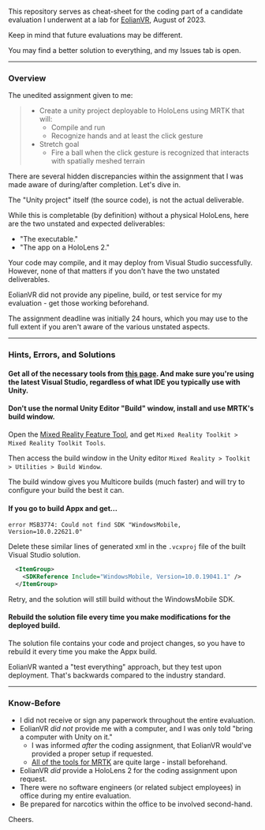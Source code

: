 This repository serves as cheat-sheet for the coding part of a candidate evaluation I underwent at a lab for [EolianVR](https://eolianvr.com/), August of 2023.

Keep in mind that future evaluations may be different.

You may find a better solution to everything, and my Issues tab is open.

---

### Overview

The unedited assignment given to me:

> - Create a unity project deployable to HoloLens using MRTK that will:
>   - Compile and run
>   - Recognize hands and at least the click gesture
> - Stretch goal
>   - Fire a ball when the click gesture is recognized that interacts with spatially meshed terrain

There are several hidden discrepancies within the assignment that I was made aware of during/after completion. Let's dive in.

The "Unity project" itself (the source code), is not the actual deliverable.

While this is completable (by definition) without a physical HoloLens, here are the two unstated and expected deliverables:
- "The executable."
- "The app on a HoloLens 2."

Your code may compile, and it may deploy from Visual Studio successfully. However, none of that matters if you don't have the two unstated deliverables.

EolianVR did not provide any pipeline, build, or test service for my evaluation - get those working beforehand.

The assignment deadline was initially 24 hours, which you may use to the full extent if you aren't aware of the various unstated aspects.

---

### Hints, Errors, and Solutions

#### Get all of the necessary tools from [this page](https://learn.microsoft.com/en-us/windows/mixed-reality/develop/install-the-tools?tabs=unity). And make sure you're using the latest Visual Studio, regardless of what IDE you typically use with Unity.

#### Don't use the normal Unity Editor "Build" window, install and use MRTK's build window.

Open the [Mixed Reality Feature Tool](https://learn.microsoft.com/en-us/windows/mixed-reality/develop/unity/welcome-to-mr-feature-tool), and get `Mixed Reality Toolkit > Mixed Reality Toolkit Tools`.

Then access the build window in the Unity editor  `Mixed Reality > Toolkit > Utilities > Build Window`.

The build window gives you Multicore builds (much faster) and will try to configure your build the best it can.

#### If you go to build Appx and get...

`error MSB3774: Could not find SDK "WindowsMobile, Version=10.0.22621.0"`

Delete these similar lines of generated xml in the `.vcxproj` file of the built Visual Studio solution.
```xml
  <ItemGroup>
    <SDKReference Include="WindowsMobile, Version=10.0.19041.1" />
  </ItemGroup>
```
Retry, and the solution will still build without the WindowsMobile SDK.

#### Rebuild the solution file every time you make modifications for the deployed build.

The solution file contains your code and project changes, so you have to rebuild it every time you make the Appx build.

EolianVR wanted a "test everything" approach, but they test upon deployment. That's backwards compared to the industry standard.

---

### Know-Before

- I did not receive or sign any paperwork throughout the entire evaluation.
- EolianVR *did not* provide me with a computer, and I was only told "bring a computer with Unity on it."
  - I was informed *after* the coding assignment, that EolianVR would've provided a proper setup if requested.
  - [All of the tools for MRTK](https://learn.microsoft.com/en-us/windows/mixed-reality/develop/install-the-tools?tabs=unity) are quite large - install beforehand.
- EolianVR *did* provide a HoloLens 2 for the coding assignment upon request.
- There were no software engineers (or related subject employees) in office during my entire evaluation. 
- Be prepared for narcotics within the office to be involved second-hand.

Cheers.
